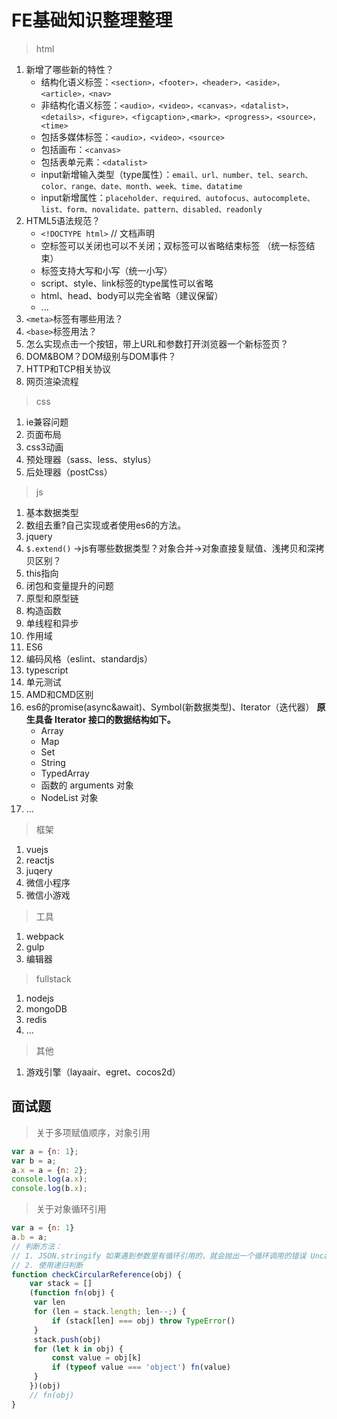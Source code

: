 # FE基础知识整理整理

> html

1. 新增了哪些新的特性？
   - 结构化语义标签：`<section>，<footer>，<header>，<aside>，<article>，<nav>`
   - 非结构化语义标签：`<audio>，<video>，<canvas>，<datalist>，<details>，<figure>，<figcaption>,<mark>，<progress>，<source>，<time>`
   - 包括多媒体标签：`<audio>，<video>，<source>`
   - 包括画布：`<canvas>`
   - 包括表单元素：`<datalist>`
   - input新增输入类型（type属性）：`email、url、number、tel、search、color、range、date、month、week、time、datatime`
   - input新增属性：`placeholder、required、autofocus、autocomplete、list、form、novalidate、pattern、disabled、readonly`
2. HTML5语法规范？
   - `<!DOCTYPE html>` // 文档声明
   - 空标签可以关闭也可以不关闭；双标签可以省略结束标签 （统一标签结束）
   - 标签支持大写和小写（统一小写）
   - script、style、link标签的type属性可以省略
   - html、head、body可以完全省略（建议保留）
   - ...
3. `<meta>`标签有哪些用法？
4. `<base>`标签用法？
5. 怎么实现点击一个按钮，带上URL和参数打开浏览器一个新标签页？
6. DOM&BOM？DOM级别与DOM事件？
7. HTTP和TCP相关协议
8. 网页渲染流程

> css

1. ie兼容问题
2. 页面布局
3. css3动画
4. 预处理器（sass、less、stylus）
5. 后处理器（postCss）

> js

1. 基本数据类型
2. 数组去重?自己实现或者使用es6的方法。
3. jquery
4. `$.extend()` ->js有哪些数据类型？对象合并->对象直接复赋值、浅拷贝和深拷贝区别？
5. this指向
6. 闭包和变量提升的问题
7. 原型和原型链
8. 构造函数
9. 单线程和异步
10. 作用域
11. ES6
12. 编码风格（eslint、standardjs）
13. typescript
14. 单元测试
15. AMD和CMD区别
16. es6的promise(async&await)、Symbol(新数据类型)、Iterator（迭代器）
   **原生具备 Iterator 接口的数据结构如下。**
    - Array
    - Map
    - Set
    - String
    - TypedArray
    - 函数的 arguments 对象
    - NodeList 对象
17. ...

> 框架

1. vuejs
2. reactjs
3. juqery
4. 微信小程序
5. 微信小游戏

> 工具

1. webpack
2. gulp
3. 编辑器

> fullstack

1. nodejs
2. mongoDB
3. redis
4. ...

> 其他

1. 游戏引擎（layaair、egret、cocos2d）

## 面试题

> 关于多项赋值顺序，对象引用

```js
var a = {n: 1};
var b = a;
a.x = a = {n: 2};
console.log(a.x);
console.log(b.x);
```

>关于对象循环引用

```js
var a = {n: 1}
a.b = a;
// 判断方法：
// 1. JSON.stringify 如果遇到参数里有循环引用的，就会抛出一个循环调用的错误 Uncaught TypeError: Converting circular structure to JSON
// 2. 使用递归判断
function checkCircularReference(obj) {
    var stack = []
    (function fn(obj) {
     var len
     for (len = stack.length; len--;) {
         if (stack[len] === obj) throw TypeError()
     }
     stack.push(obj)
     for (let k in obj) {
         const value = obj[k]
         if (typeof value === 'object') fn(value)
     }
    })(obj)
    // fn(obj)
}
```